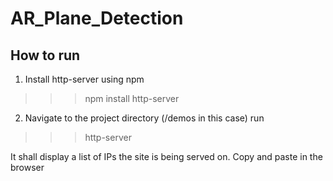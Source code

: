 # AR_Plane_Detection

## How to run

1. Install http-server using npm
  >>> npm install http-server
  
2. Navigate to the project directory (/demos in this case)
run 
  >>> http-server
  
  It shall display a list of IPs the site is being served on. Copy and paste in the browser

